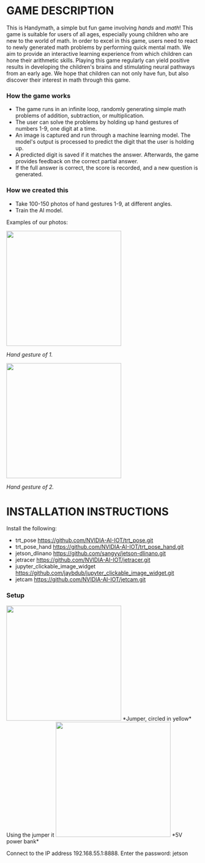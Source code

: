 # GAME DESCRIPTION
This is Handymath, a simple but fun game involving *hands* and *math*!
This game is suitable for users of all ages, especially young children who are new to the world of math. 
In order to excel in this game, users need to react to newly generated math problems by performing quick mental math.
We aim to provide an interactive learning experience from which children can hone their arithmetic skills. Playing this game regularly can yield positive results in
developing the children's brains and stimulating neural pathways from an early age. We hope that children can not only have fun, but also discover their interest in math through this game.


### How the game works
- The game runs in an infinite loop, randomly generating simple math problems of addition, subtraction, or multiplication.
- The user can solve the problems by holding up hand gestures of numbers 1-9, one digit at a time.
- An image is captured and run through a machine learning model. The model's output is processed to predict the digit that the user is holding up.
- A predicted digit is saved if it matches the answer. Afterwards, the game provides feedback on the correct partial answer.
- If the full answer is correct, the score is recorded, and a new question is generated.


### How we created this
- Take 100-150 photos of hand gestures 1-9, at different angles.
- Train the AI model.

Examples of our photos:

<img src="https://github.com/user-attachments/assets/664d47ab-0bda-4eb1-bd4c-6c7cbfe0e5d6" width="300" />

*Hand gesture of 1.*

 
<img src="https://github.com/user-attachments/assets/02b1198c-f7dc-4eb8-a916-42833fce6f5e" width="300" />
 
*Hand gesture of 2.*





# INSTALLATION INSTRUCTIONS

Install the following:
- trt_pose https://github.com/NVIDIA-AI-IOT/trt_pose.git
- trt_pose_hand https://github.com/NVIDIA-AI-IOT/trt_pose_hand.git
- jetson_dlinano https://github.com/sangyy/jetson-dlinano.git
- jetracer https://github.com/NVIDIA-AI-IOT/jetracer.git
- jupyter_clickable_image_widget https://github.com/jaybdub/jupyter_clickable_image_widget.git
- jetcam https://github.com/NVIDIA-AI-IOT/jetcam.git

### Setup

<img src="https://github.com/user-attachments/assets/e5e4ae32-733c-4cc5-93f8-151ea9f2edd9" width="300" />
*Jumper, circled in yellow*
Using the jumper it 
<img src="https://github.com/user-attachments/assets/9a94ab64-ff30-41fb-99fb-711b85ed3618" width="300" />
*5V power bank*



Connect to the IP address 192.168.55.1:8888.
Enter the password: jetson
 








